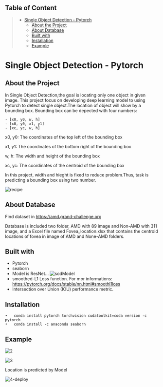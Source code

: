 
## Table of Content
> * [Single Object Detection - Pytorch](#SingleObjectDetection-Pytorche)
>   * [About the Project](#AbouttheProject)
>   * [About Database](#AboutDatabases)
>   * [Built with](#Builtwith)
>   * [Installation](#Installation)
>   * [Example](#Example)

# Single Object Detection - Pytorch
## About the Project

In Single Object Detection,the goal is locating only one object in given image.
This project focus on developing deep learning model to using Pytorch to detect single object.The location of object will show by a bounding box.
Bounding box can be depected with four numbers:

    - [x0, y0, w, h]
    - [x0, y0, x1, y1]
    - [xc, yc, w, h]

x0, y0: The coordinates of the top left of the bounding box

x1, y1: The coordinates of the bottom right of the bounding box

w, h: The width and height of the bounding box

xc, yc: The coordinates of the centroid of the bounding box

In this project, width and hieght is fixed to reduce problem.Thus, task is predicting a bounding box using two number.


![recipe](https://user-images.githubusercontent.com/75105778/153649787-46a34ba4-83b7-4a1f-9e9f-87babf9a3d95.jpg)


## About Database

Find dataset in https://amd.grand-challenge.org 

Database is included two folder, AMD with 89 image and Non-AMD with 311 image, and a Excel file named Fovea_location.xlsx that contains the centroid locations of fovea in image of AMD and None-AMD folders. 

## Built with
* Pytorch
* seaborn
* Model is ResNet…
	![sodModel](https://user-images.githubusercontent.com/75105778/153649873-cc477191-136a-4265-95e5-6524c8a0e5da.jpg)
* smoothed-L1 Loss function.
	For mor informations: https://pytorch.org/docs/stable/nn.html#smoothl1loss
* Intersection over Union (IOU) performance metric.

## Installation
    •	conda install pytorch torchvision cudatoolkit=coda version -c pytorch
    •	conda install -c anaconda seaborn

## Example

![2](https://user-images.githubusercontent.com/75105778/153650062-79c6b907-9b35-4660-b168-ab4e2e700447.png)

![3](https://user-images.githubusercontent.com/75105778/153650081-2191b32b-3e98-417e-9b64-fde2c29fbd6b.png)

Location is predicted by Model

![4-deploy](https://user-images.githubusercontent.com/75105778/153650161-2f8b73f0-0069-4149-b526-5c81cf83f455.png)


